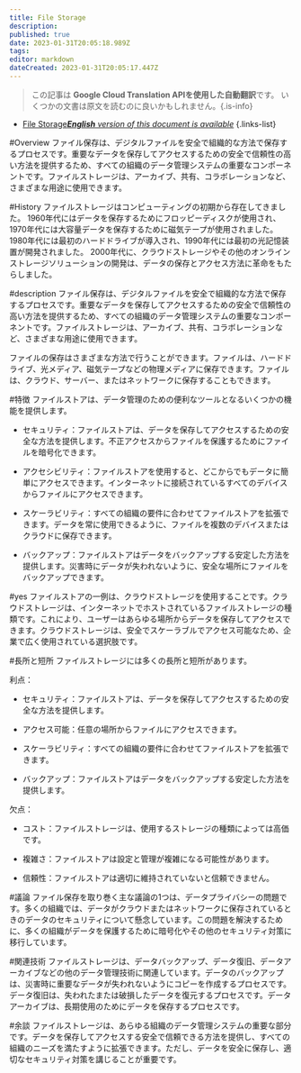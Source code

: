 ```yaml
---
title: File Storage
description: 
published: true
date: 2023-01-31T20:05:18.989Z
tags: 
editor: markdown
dateCreated: 2023-01-31T20:05:17.447Z
---
```


> この記事は **Google Cloud Translation APIを使用した自動翻訳**です。
いくつかの文書は原文を読むのに良いかもしれません。{.is-info}

- [File Storage***English** version of this document is available*](/en/Knowledge-base/Dictionary/file-storage)
{.links-list}


#Overview
ファイル保存は、デジタルファイルを安全で組織的な方法で保存するプロセスです。重要なデータを保存してアクセスするための安全で信頼性の高い方法を提供するため、すべての組織のデータ管理システムの重要なコンポーネントです。ファイルストレージは、アーカイブ、共有、コラボレーションなど、さまざまな用途に使用できます。

#History
ファイルストレージはコンピューティングの初期から存在してきました。 1960年代にはデータを保存するためにフロッピーディスクが使用され、1970年代には大容量データを保存するために磁気テープが使用されました。 1980年代には最初のハードドライブが導入され、1990年代には最初の光記憶装置が開発されました。 2000年代に、クラウドストレージやその他のオンラインストレージソリューションの開発は、データの保存とアクセス方法に革命をもたらしました。

#description
ファイル保存は、デジタルファイルを安全で組織的な方法で保存するプロセスです。重要なデータを保存してアクセスするための安全で信頼性の高い方法を提供するため、すべての組織のデータ管理システムの重要なコンポーネントです。ファイルストレージは、アーカイブ、共有、コラボレーションなど、さまざまな用途に使用できます。

ファイルの保存はさまざまな方法で行うことができます。ファイルは、ハードドライブ、光メディア、磁気テープなどの物理メディアに保存できます。ファイルは、クラウド、サーバー、またはネットワークに保存することもできます。

#特徴
ファイルストアは、データ管理のための便利なツールとなるいくつかの機能を提供します。

- セキュリティ：ファイルストアは、データを保存してアクセスするための安全な方法を提供します。不正アクセスからファイルを保護するためにファイルを暗号化できます。

- アクセシビリティ：ファイルストアを使用すると、どこからでもデータに簡単にアクセスできます。インターネットに接続されているすべてのデバイスからファイルにアクセスできます。

- スケーラビリティ：すべての組織の要件に合わせてファイルストアを拡張できます。データを常に使用できるように、ファイルを複数のデバイスまたはクラウドに保存できます。

- バックアップ：ファイルストアはデータをバックアップする安定した方法を提供します。災害時にデータが失われないように、安全な場所にファイルをバックアップできます。

#yes
ファイルストアの一例は、クラウドストレージを使用することです。クラウドストレージは、インターネットでホストされているファイルストレージの種類です。これにより、ユーザーはあらゆる場所からデータを保存してアクセスできます。クラウドストレージは、安全でスケーラブルでアクセス可能なため、企業で広く使用されている選択肢です。

#長所と短所
ファイルストレージには多くの長所と短所があります。

利点：

- セキュリティ：ファイルストアは、データを保存してアクセスするための安全な方法を提供します。

- アクセス可能：任意の場所からファイルにアクセスできます。

- スケーラビリティ：すべての組織の要件に合わせてファイルストアを拡張できます。

- バックアップ：ファイルストアはデータをバックアップする安定した方法を提供します。

欠点：

- コスト：ファイルストレージは、使用するストレージの種類によっては高価です。

- 複雑さ：ファイルストアは設定と管理が複雑になる可能性があります。

- 信頼性：ファイルストアは適切に維持されていないと信頼できません。

#議論
ファイル保存を取り巻く主な議論の1つは、データプライバシーの問題です。多くの組織では、データがクラウドまたはネットワークに保存されているときのデータのセキュリティについて懸念しています。この問題を解決するために、多くの組織がデータを保護するために暗号化やその他のセキュリティ対策に移行しています。

#関連技術
ファイルストレージは、データバックアップ、データ復旧、データアーカイブなどの他のデータ管理技術に関連しています。データのバックアップは、災害時に重要なデータが失われないようにコピーを作成するプロセスです。データ復旧は、失われたまたは破損したデータを復元するプロセスです。データアーカイブは、長期使用のためにデータを保存するプロセスです。

#余談
ファイルストレージは、あらゆる組織のデータ管理システムの重要な部分です。データを保存してアクセスする安全で信頼できる方法を提供し、すべての組織のニーズを満たすように拡張できます。ただし、データを安全に保存し、適切なセキュリティ対策を講じることが重要です。